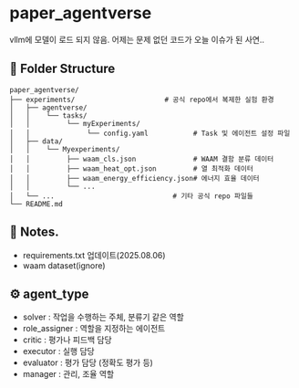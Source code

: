 # paper_agentverse
vllm에 모델이 로드 되지 않음. 어제는 문제 없던 코드가 오늘 이슈가 된 사연..

## 📁 Folder Structure
```
paper_agentverse/
├── experiments/                      # 공식 repo에서 복제한 실험 환경
│   ├── agentverse/
│   │    └── tasks/
│   │         └── myExperiments/
│   │              └── config.yaml           # Task 및 에이전트 설정 파일
│   ├── data/
│   │    └── Myexperiments/
│   │         ├── waam_cls.json              # WAAM 결함 분류 데이터
│   │         ├── waam_heat_opt.json         # 열 최적화 데이터
│   │         ├── waam_energy_efficiency.json# 에너지 효율 데이터
│   │         └── ...                        
│   └── ...                             # 기타 공식 repo 파일들
└── README.md

```
## 📌 Notes.
- requirements.txt 업데이트(2025.08.06)
- waam dataset(ignore)


## ⚙️ agent_type
- solver : 작업을 수행하는 주체, 분류기 같은 역할
- role_assigner : 역할을 지정하는 에이전트
- critic : 평가나 피드백 담당
- executor : 실행 담당
- evaluator : 평가 담당 (정확도 평가 등)
- manager : 관리, 조율 역할
